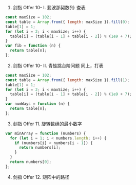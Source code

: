 1. 剑指 Offer 10- I. 斐波那契数列: 查表

```js
const maxSize = 102;
const table = Array.from({ length: maxSize }).fill(0);
table[1] = 1;
for (let i = 2; i < maxSize; i++) {
  table[i] = (table[i - 1] + table[i - 2]) % (1e9 + 7);
}
var fib = function (n) {
  return table[n];
};
```

2. 剑指 Offer 10- II. 青蛙跳台阶问题 同上，打表

```js
const maxSize = 102;
const table = Array.from({ length: maxSize }).fill(1);
table[1] = 1;
for (let i = 2; i < maxSize; i++) {
  table[i] = (table[i - 1] + table[i - 2]) % (1e9 + 7);
}
var numWays = function (n) {
  return table[n];
};
```

3. 剑指 Offer 11. 旋转数组的最小数字

```js
var minArray = function (numbers) {
  for (let i = 1; i < numbers.length; i++) {
    if (numbers[i] < numbers[i - 1]) {
      return numbers[i];
    }
  }
  return numbers[0];
};
```

4. 剑指 Offer 12. 矩阵中的路径
